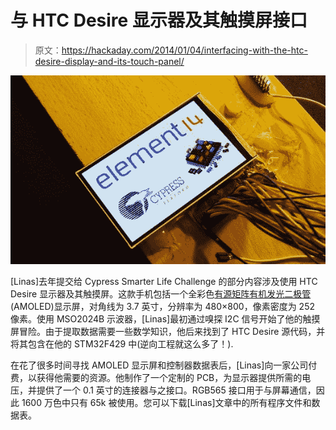 # 与 HTC Desire 显示器及其触摸屏接口

> 原文：<https://hackaday.com/2014/01/04/interfacing-with-the-htc-desire-display-and-its-touch-panel/>

[![](img/25a32e33b5f326af62a7576c48212b94.png)](http://hackaday.com/wp-content/uploads/2014/01/lapin.jpg)

[Linas]去年提交给 Cypress Smarter Life Challenge 的部分内容涉及使用 HTC Desire 显示器及其触摸屏。这款手机包括一个全彩色[有源矩阵有机发光二极管](http://en.wikipedia.org/wiki/Active-matrix_OLED) (AMOLED)显示屏，对角线为 3.7 英寸，分辨率为 480×800，像素密度为 252 像素。使用 MSO2024B 示波器，[Linas]最初通过嗅探 I2C 信号开始了他的触摸屏冒险。由于提取数据需要一些数学知识，他后来找到了 HTC Desire 源代码，并将其包含在他的 STM32F429 中(逆向工程就这么多了！).

在花了很多时间寻找 AMOLED 显示屏和控制器数据表后，[Linas]向一家公司付费，以获得他需要的资源。他制作了一个定制的 PCB，为显示器提供所需的电压，并提供了一个 0.1 英寸的连接器与之接口。RGB565 接口用于与屏幕通信，因此 1600 万色中只有 65k 被使用。您可以下载[Linas]文章中的所有程序文件和数据表。